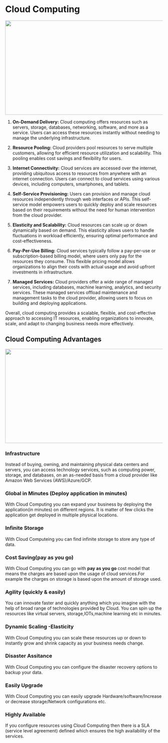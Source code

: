 # Cloud Computing

<img src="https://github.com/kmitsolution/AWS/blob/main/Certifications/Solution_Associate_Architect/images/CloudComputing.JPG" width=1000 height=300 />

1. **On-Demand Delivery:** Cloud computing offers resources such as servers, storage, databases, networking, software, and more as a service. Users can access these resources instantly without needing to manage the underlying infrastructure.

2. **Resource Pooling:** Cloud providers pool resources to serve multiple customers, allowing for efficient resource utilization and scalability. This pooling enables cost savings and flexibility for users.

3. **Internet Connectivity:** Cloud services are accessed over the internet, providing ubiquitous access to resources from anywhere with an internet connection. Users can connect to cloud services using various devices, including computers, smartphones, and tablets.

4. **Self-Service Provisioning:** Users can provision and manage cloud resources independently through web interfaces or APIs. This self-service model empowers users to quickly deploy and scale resources based on their requirements without the need for human intervention from the cloud provider.

5. **Elasticity and Scalability:** Cloud resources can scale up or down dynamically based on demand. This elasticity allows users to handle fluctuations in workload efficiently, ensuring optimal performance and cost-effectiveness.

6. **Pay-Per-Use Billing:** Cloud services typically follow a pay-per-use or subscription-based billing model, where users only pay for the resources they consume. This flexible pricing model allows organizations to align their costs with actual usage and avoid upfront investments in infrastructure.

7. **Managed Services:** Cloud providers offer a wide range of managed services, including databases, machine learning, analytics, and security services. These managed services offload maintenance and management tasks to the cloud provider, allowing users to focus on building and deploying applications.

Overall, cloud computing provides a scalable, flexible, and cost-effective approach to accessing IT resources, enabling organizations to innovate, scale, and adapt to changing business needs more effectively.





## Cloud Computing Advantages

<img src="https://github.com/kmitsolution/AWS/blob/main/Certifications/Solution_Associate_Architect/images/CloudComputingAdvantages.jpg" width=700 height=300 />


### Infrastructure 
 Instead of buying, owning, and maintaining physical data centers and servers, you can access technology services, such as computing power, storage, and databases, on an as-needed basis from a cloud provider like Amazon Web Services (AWS)/Azure/GCP.
### Global in Minutes (Deploy application in minutes)
 With Cloud Computing you can expand your business by deploying the application(in minutes) on different regions. It is matter of few clicks the application get deployed in multiple physical locations. 
### Infinite Storage 
 With Cloud Computeing you can find infinite storage to store any type of data.
### Cost Saving(pay as you go)
 With Cloud Computing you can go with <b>pay as you go </b> cost model that means the charges are based upon the usage of cloud services.For example the charges on storage is based upon the amount of storage used.
### Agility (quickly & easily)
 You can innovate faster and quickly anything which you imagine with the help of broad range of technologies provided by Cloud. You can spin up the resources like virtual servers, storage,IOTs,machine learning etc in minutes.
### Dynamic Scaling -Elasticity 
 With Cloud Computing you can scale these resources up or down to instantly grow and shrink capacity as your business needs change.
### Disaster Assitance
 With Cloud Computing you can configure the disaster recovery options to backup your data.
### Easily Upgrade
 With Cloud Computing you can easily upgrade Hardware/software/Increase or decrease storage/Network  configurations etc.
### Highly Available
 If you configure resources using Cloud Computing then there is a SLA (service level agreement) defined which ensures the high availability of the services.
 

